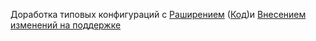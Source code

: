 Доработка типовых конфигураций с [Раширением](demonstr-2.gif) ([Код](kod-2))и [Внесением изменений на поддержке](demonstr-1.gif)
